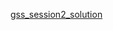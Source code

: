 <a href="https://docs.google.com/spreadsheets/d/10EvapwmcLRkgQt2onXILR3v3qdphBgeV34OFL8Ge5BM/edit?usp=sharing">gss_session2_solution</a>
<br>